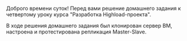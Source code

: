 Доброго времени суток! Перед вами решение домашнего задания к четвертому уроку курса "Разработка Highload-проекта".

В ходе решения домашнего задания был клонирован сервер ВМ, настроена и протестирована репликация Master-Slave. 